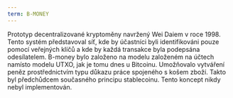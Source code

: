 ```yaml
---
term: B-MONEY
---
```


Prototyp decentralizované kryptoměny navržený Wei Daiem v roce 1998. Tento systém představoval síť, kde by účastníci byli identifikováni pouze pomocí veřejných klíčů a kde by každá transakce byla podepsána odesílatelem. B-money bylo založeno na modelu založeném na účtech namísto modelu UTXO, jak je tomu dnes u Bitcoinu. Umožňovalo vytváření peněz prostřednictvím typu důkazu práce spojeného s košem zboží. Takto byl předchůdcem současného principu stablecoinu. Tento koncept nikdy nebyl implementován.